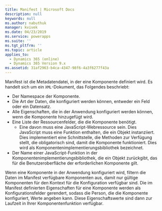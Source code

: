 ```yaml
---
title: Manifest | Microsoft Docs
description: null
keywords: null
ms.author: nabuthuk
manager: kvivek
ms.date: 04/23/2019
ms.service: powerapps
ms.suite: ''
ms.tgt_pltfrm: ''
ms.topic: article
applies_to:
  - Dynamics 365 (online)
  - Dynamics 365 Version 9.x
ms.assetid: 31af2963-b4ca-4347-98f6-4a3f6277f43a
---
```

Manifest ist die Metadatendatei, in der eine Komponente definiert wird. Es handelt sich um ein `XML`-Dokument, das Folgendes beschriebt:

- Der Namespace der Komponente.
- Die Art der Daten, die konfiguriert werden können, entweder ein Feld oder ein Datensatz.
- Alle Eigenschaften, die in der Anwendung konfiguriert werden können, wenn die Komponente hinzugefügt wird.
- Eine Liste der Ressourcenfelder, die die Komponente benötigt. 
  - Eine davon muss eine JavaScript-Webressource sein. Dies JavaScript muss eine Funktion enthalten, die ein Objekt instanziiert. Dies implementiert eine Schnittstelle, die Methoden zur Verfügung stellt, die obligatorisch sind, damit die Komponente funktioniert. Dies wird als Komponentenimplementierungsbibliothek bezeichnet.
- Der Name einer JavaScript-Funktion in der Komponentenimplementierungsbibliothek, die ein Objekt zurückgibt, das für die Benutzeroberfläche der erforderlichen Komponente gilt.

Wenn eine Komponente in der Anwendung konfiguriert wird, filtern die Daten im Manifest verfügbare Komponenten aus, damit nur gültige Komponenten für den Kontext für die Konfiguration verfügbar sind. Die im Manifest definierten Eigenschaften für eine Komponente werden als Konfigurationsfelder gerendert, sodass die Person, die die Komponente konfiguriert, Werte angeben kann. Diese Eigenschaftswerte sind dann zur Laufzeit in Ihrer Komponentenfunktion verfügbar.